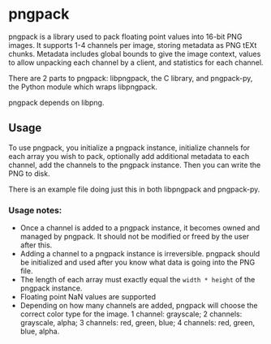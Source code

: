 # pngpack

pngpack is a library used to pack floating point values into 16-bit PNG images.
It supports 1-4 channels per image, storing metadata as PNG tEXt chunks.
Metadata includes global bounds to give the image context, values to allow
unpacking each channel by a client, and statistics for each channel.

There are 2 parts to pngpack: libpngpack, the C library, and pngpack-py,
the Python module which wraps libpngpack.

pngpack depends on libpng.

## Usage

To use pngpack, you initialize a pngpack instance, initialize channels for
each array you wish to pack, optionally add additional metadata to each
channel, add the channels to the pngpack instance.
Then you can write the PNG to disk.

There is an example file doing just this in both libpngpack and pngpack-py.

### Usage notes:

- Once a channel is added to a pngpack instance, it becomes owned and managed
by pngpack. It should not be modified or freed by the user after this.
- Adding a channel to a pngpack instance is irreversible. pngpack should be
initialized and used after you know what data is going into the PNG file.
- The length of each array must exactly equal the `width * height` of the
pngpack instance.
- Floating point NaN values are supported
- Depending on how many channels are added, pngpack will choose the correct
color type for the image. 1 channel: grayscale; 2 channels: grayscale, alpha;
3 channels: red, green, blue; 4 channels: red, green, blue, alpha.
